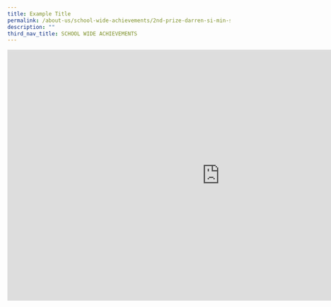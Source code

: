 ```yaml
---
title: Example Title
permalink: /about-us/school-wide-achievements/2nd-prize-darren-si-min-science-project-competition-2018
description: ""
third_nav_title: SCHOOL WIDE ACHIEVEMENTS
---
```

<iframe allowfullscreen="true" height="569" width="960" frameborder="0" src="https://docs.google.com/presentation/d/e/2PACX-1vTezXjKtSbFsmr-E7XirLIQjEmDmgMBjl8URwEIWh-OvIV7Dqgq2C7EF8pWUyoiDWOSaUmijGRtAn7A/embed?start=true&amp;loop=true&amp;delayms=3000"></iframe>
